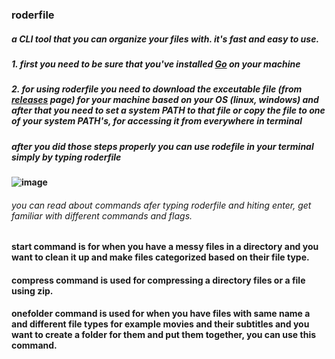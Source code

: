 ### roderfile

##### a CLI tool that you can organize your files with. it's fast and easy to use.

##### 1. first you need to be sure that you've installed [Go](https://go.dev/doc/install) on your machine

##### 2. for using roderfile you need to download the exceutable file (from [releases](https://github.com/Rouch3362/roderfile/releases/latest) page) for your machine based on your OS (linux, windows) and after that you need to set a system PATH to that file or copy the file to one of your system PATH's, for accessing it from everywhere in terminal   

##### after you did those steps properly you can use rodefile in your terminal simply by typing roderfile

#### ![image](https://github.com/user-attachments/assets/6725cc4c-aabe-44cd-9de1-d4969090fdfc)


###### you can read about commands afer typing roderfile and hiting enter, get familiar with different commands and flags.


#### start command is for when you have a messy files in a directory and you want to clean it up and make files categorized based on their file type.
#### compress command is used for compressing a directory files or a file using zip.
#### onefolder command is used for when you have files with same name a and different file types for example movies and their subtitles and you want to create a folder for them and put them together, you can use this command.



